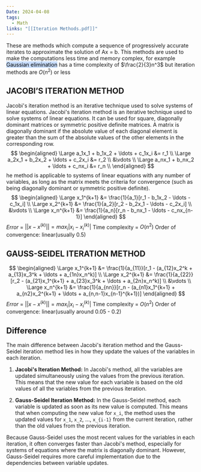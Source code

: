 ```yaml
---
Date: 2024-04-08
tags:
  - Math
links: "[[Iteration Methods.pdf]]"
---
```

These are methods which compute a sequence of progressively accurate iterates to approximate the solution of Ax = b.
This methods are used to make the computations less time and memory complex, for example <mark style="background: #ADCCFFA6;">Gaussian elimination</mark> has a time complexity of $\frac{2}{3}n^3$ but iteration methods are $O(n^2)$ or less

## JACOBI’S ITERATION METHOD
Jacobi's iteration method is an iterative technique used to solve systems of linear equations.
Jacobi's iteration method is an iterative technique used to solve systems of linear equations. It can be used for square, diagonally dominant matrices or symmetric positive definite matrices. A matrix is diagonally dominant if the absolute value of each diagonal element is greater than the sum of the absolute values of the other elements in the corresponding row.
$$
\begin{aligned}
\Large a_1x_1 + b_1x_2 + \ldots + c_1x_i &= r_1 \\
\Large a_2x_1 + b_2x_2 + \ldots + c_2x_i &= r_2 \\
&\vdots \\
\Large a_nx_1 + b_nx_2 + \ldots + c_nx_i &= r_n \\
\end{aligned}
$$
he method is applicable to systems of linear equations with any number of variables, as long as the matrix meets the criteria for convergence (such as being diagonally dominant or symmetric positive definite).
$$
\begin{aligned}
\Large x_1^{k+1} &= \frac{1}{a_1}[r_1 - b_1x_2 - \ldots - c_1x_i] \\
\Large x_2^{k+1} &= \frac{1}{a_2}[r_2 - b_2x_1 - \ldots - c_2x_i] \\
&\vdots \\
\Large x_n^{k+1} &= \frac{1}{a_n}[r_n - b_nx_1 - \ldots - c_nx_{n-1}]
\end{aligned}
$$
*Error* = $||x - x^{(k)}|| = max_i|x_i-x_i^{(k)}|$
Time complexity = $O(n^2)$
Order of convergence: linear(usually 0.5)
## GAUSS-SEIDEL ITERATION METHOD
$$
\begin{aligned}
\Large x_1^{k+1} &= \frac{1}{a_{11}}[r_1 - (a_{12}x_2^k + a_{13}x_3^k + \ldots + a_{1n}x_n^k)] \\
\Large x_2^{k+1} &= \frac{1}{a_{22}}[r_2 - (a_{21}x_1^{k+1} + a_{23}x_3^k + \ldots + a_{2n}x_n^k)] \\
&\vdots \\
\Large x_n^{k+1} &= \frac{1}{a_{nn}}[r_n - (a_{n1}x_1^{k+1} + a_{n2}x_2^{k+1} + \ldots + a_{n,n-1}x_{n-1}^{k+1})]
\end{aligned}
$$
*Error* = $||x - x^{(k)}|| = max_i|x_i-x_i^{(k)}|$
Time complexity = $O(n^2)$
Order of convergence: linear(usually around 0.05 - 0.2)

## Difference

The main difference between Jacobi's iteration method and the Gauss-Seidel iteration method lies in how they update the values of the variables in each iteration.

1. **Jacobi's Iteration Method:** In Jacobi's method, all the variables are updated simultaneously using the values from the previous iteration. This means that the new value for each variable is based on the old values of all the variables from the previous iteration.

2. **Gauss-Seidel Iteration Method:** In the Gauss-Seidel method, each variable is updated as soon as its new value is computed. This means that when computing the new value for `x_i`, the method uses the updated values for `x_1`, `x_2`, ..., `x_{i-1}` from the current iteration, rather than the old values from the previous iteration.

Because Gauss-Seidel uses the most recent values for the variables in each iteration, it often converges faster than Jacobi's method, especially for systems of equations where the matrix is diagonally dominant. However, Gauss-Seidel requires more careful implementation due to the dependencies between variable updates.